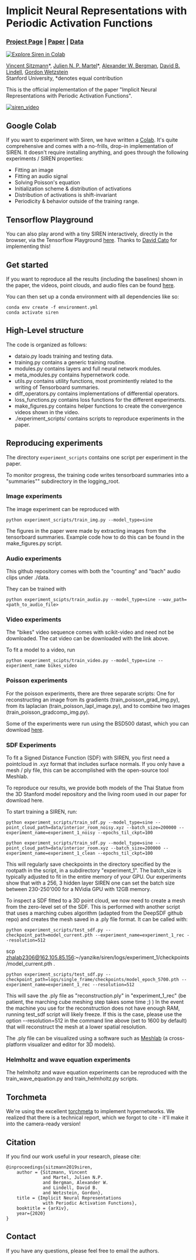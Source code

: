 # Implicit Neural Representations with Periodic Activation Functions
### [Project Page](https://vsitzmann.github.io/siren) | [Paper](https://arxiv.org/abs/2006.09661) | [Data](https://drive.google.com/drive/folders/1_iq__37-hw7FJOEUK1tX7mdp8SKB368K?usp=sharing)
[![Explore Siren in Colab](https://colab.research.google.com/assets/colab-badge.svg)](https://colab.research.google.com/github/vsitzmann/siren/blob/master/explore_siren.ipynb)<br>

[Vincent Sitzmann](https://vsitzmann.github.io/)\*,
[Julien N. P. Martel](http://www.jmartel.net)\*,
[Alexander W. Bergman](http://alexanderbergman7.github.io),
[David B. Lindell](http://www.davidlindell.com/),
[Gordon Wetzstein](https://stanford.edu/~gordonwz/)<br>
Stanford University, \*denotes equal contribution

This is the official implementation of the paper "Implicit Neural Representations with Periodic Activation Functions".

[![siren_video](https://img.youtube.com/vi/Q2fLWGBeaiI/0.jpg)](https://www.youtube.com/watch?v=Q2fLWGBeaiI)


## Google Colab
If you want to experiment with Siren, we have written a [Colab](https://colab.research.google.com/github/vsitzmann/siren/blob/master/explore_siren.ipynb).
It's quite comprehensive and comes with a no-frills, drop-in implementation of SIREN. It doesn't require 
installing anything, and goes through the following experiments / SIREN properties:
* Fitting an image
* Fitting an audio signal
* Solving Poisson's equation
* Initialization scheme & distribution of activations
* Distribution of activations is shift-invariant
* Periodicity & behavior outside of the training range. 

## Tensorflow Playground
You can also play arond with a tiny SIREN interactively, directly in the browser, via the Tensorflow Playground [here](https://dcato98.github.io/playground/#activation=sine). Thanks to [David Cato](https://github.com/dcato98) for implementing this! 

## Get started
If you want to reproduce all the results (including the baselines) shown in the paper, the videos, point clouds, and 
audio files can be found [here](https://drive.google.com/drive/folders/1_iq__37-hw7FJOEUK1tX7mdp8SKB368K?usp=sharing).

You can then set up a conda environment with all dependencies like so:
```
conda env create -f environment.yml
conda activate siren
```

## High-Level structure
The code is organized as follows:
* dataio.py loads training and testing data.
* training.py contains a generic training routine.
* modules.py contains layers and full neural network modules.
* meta_modules.py contains hypernetwork code.
* utils.py contains utility functions, most promintently related to the writing of Tensorboard summaries.
* diff_operators.py contains implementations of differential operators.
* loss_functions.py contains loss functions for the different experiments.
* make_figures.py contains helper functions to create the convergence videos shown in the video.
* ./experiment_scripts/ contains scripts to reproduce experiments in the paper.

## Reproducing experiments
The directory `experiment_scripts` contains one script per experiment in the paper.

To monitor progress, the training code writes tensorboard summaries into a "summaries"" subdirectory in the logging_root.

### Image experiments
The image experiment can be reproduced with
```
python experiment_scripts/train_img.py --model_type=sine
```
The figures in the paper were made by extracting images from the tensorboard summaries. Example code how to do this can
be found in the make_figures.py script.

### Audio experiments
This github repository comes with both the "counting" and "bach" audio clips under ./data.

They can be trained with
```
python experiment_scipts/train_audio.py --model_type=sine --wav_path=<path_to_audio_file>
```

### Video experiments
The "bikes" video sequence comes with scikit-video and need not be downloaded. The cat video can be downloaded with the
link above.

To fit a model to a video, run
```
python experiment_scipts/train_video.py --model_type=sine --experiment_name bikes_video
```

### Poisson experiments
For the poisson experiments, there are three separate scripts: One for reconstructing an image from its gradients 
(train_poisson_grad_img.py), from its laplacian (train_poisson_lapl_image.py), and to combine two images 
(train_poisson_gradcomp_img.py).

Some of the experiments were run using the BSD500 datast, which you can download [here](https://www2.eecs.berkeley.edu/Research/Projects/CS/vision/bsds/).

### SDF Experiments
To fit a Signed Distance Function (SDF) with SIREN, you first need a pointcloud in .xyz format that includes surface normals.
If you only have a mesh / ply file, this can be accomplished with the open-source tool Meshlab.

To reproduce our results, we provide both models of the Thai Statue from the 3D Stanford model repository and the living room used in our paper
for download here.

To start training a SIREN, run:
```
python experiment_scripts/train_sdf.py --model_type=sine --point_cloud_path=data/interior_room_noisy.xyz --batch_size=200000 --experiment_name=experiment_1_noisy --epochs_til_ckpt=100
```
```
python experiment_scripts/train_sdf.py --model_type=sine --point_cloud_path=data/interior_room.xyz --batch_size=200000 --experiment_name=experiment_1_clean --epochs_til_ckpt=100
```
This will regularly save checkpoints in the directory specified by the rootpath in the script, in a subdirectory "experiment_1". 
The batch_size is typically adjusted to fit in the entire memory of your GPU. 
Our experiments show that with a 256, 3 hidden layer SIREN one can set the batch size between 230-250'000 for a NVidia GPU with 12GB memory.

To inspect a SDF fitted to a 3D point cloud, we now need to create a mesh from the zero-level set of the SDF. 
This is performed with another script that uses a marching cubes algorithm (adapted from the DeepSDF github repo) 
and creates the mesh saved in a .ply file format. It can be called with:
```
python experiment_scripts/test_sdf.py --checkpoint_path=model_current.pth --experiment_name=experiment_1_rec --resolution=512
```
scp zhalab2306@162.105.85.156:~/yanzike/siren/logs/experiment_1/checkpoints/model_current.pth .
```
python experiment_scripts/test_sdf.py --checkpoint_path=logs/single_frame/checkpoints/model_epoch_5700.pth --experiment_name=experiment_1_rec --resolution=512
```
This will save the .ply file as "reconstruction.ply" in "experiment_1_rec" (be patient, the marching cube meshing step takes some time ;) )
In the event the machine you use for the reconstruction does not have enough RAM, running test_sdf script will likely freeze. If this is the case, 
please use the option --resolution=512 in the command line above (set to 1600 by default) that will reconstruct the mesh at a lower spatial resolution.

The .ply file can be visualized using a software such as [Meshlab](https://www.meshlab.net/#download) (a cross-platform visualizer and editor for 3D models).

### Helmholtz and wave equation experiments
The helmholtz and wave equation experiments can be reproduced with the train_wave_equation.py and train_helmholtz.py scripts.

## Torchmeta
We're using the excellent [torchmeta](https://github.com/tristandeleu/pytorch-meta) to implement hypernetworks. We 
realized that there is a technical report, which we forgot to cite - it'll make it into the camera-ready version!

## Citation
If you find our work useful in your research, please cite:
```
@inproceedings{sitzmann2019siren,
    author = {Sitzmann, Vincent
              and Martel, Julien N.P.
              and Bergman, Alexander W.
              and Lindell, David B.
              and Wetzstein, Gordon},
    title = {Implicit Neural Representations
              with Periodic Activation Functions},
    booktitle = {arXiv},
    year={2020}
}
```

## Contact
If you have any questions, please feel free to email the authors.
